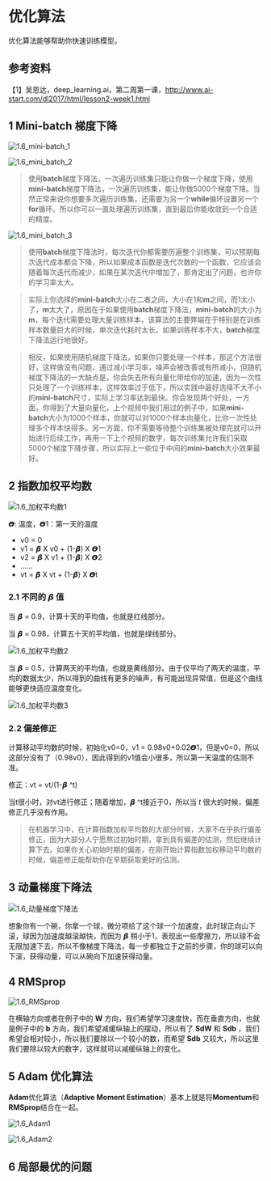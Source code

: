 # 优化算法

优化算法能够帮助你快速训练模型。

## 参考资料

【1】吴恩达，deep_learning.ai，第二周第一课，http://www.ai-start.com/dl2017/html/lesson2-week1.html



## 1 Mini-batch 梯度下降

![1.6_mini-batch_1](./pic/1.6/1.6_mini-batch_1.png)

![1.6_mini_batch_2](./pic/1.6/1.6_mini_batch_2.png)

> 使用**batch**梯度下降法，一次遍历训练集只能让你做一个梯度下降，使用**mini-batch**梯度下降法，一次遍历训练集，能让你做5000个梯度下降。当然正常来说你想要多次遍历训练集，还需要为另一个**while**循环设置另一个**for**循环。所以你可以一直处理遍历训练集，直到最后你能收敛到一个合适的精度。
>

![1.6_mini_batch_3](./pic/1.6/1.6_mini_batch_3.png)

> 使用**batch**梯度下降法时，每次迭代你都需要历遍整个训练集，可以预期每次迭代成本都会下降，所以如果成本函数是迭代次数的一个函数，它应该会随着每次迭代而减少，如果在某次迭代中增加了，那肯定出了问题，也许你的学习率太大。

> 实际上你选择的**mini-batch**大小在二者之间，大小在1和**m**之间，而1太小了，**m**太大了，原因在于如果使用**batch**梯度下降法，**mini-batch**的大小为**m**，每个迭代需要处理大量训练样本，该算法的主要弊端在于特别是在训练样本数量巨大的时候，单次迭代耗时太长。如果训练样本不大，**batch**梯度下降法运行地很好。
>

> 相反，如果使用随机梯度下降法，如果你只要处理一个样本，那这个方法很好，这样做没有问题，通过减小学习率，噪声会被改善或有所减小，但随机梯度下降法的一大缺点是，你会失去所有向量化带给你的加速，因为一次性只处理了一个训练样本，这样效率过于低下，所以实践中最好选择不大不小的**mini-batch**尺寸，实际上学习率达到最快。你会发现两个好处，一方面，你得到了大量向量化，上个视频中我们用过的例子中，如果**mini-batch**大小为1000个样本，你就可以对1000个样本向量化，比你一次性处理多个样本快得多。另一方面，你不需要等待整个训练集被处理完就可以开始进行后续工作，再用一下上个视频的数字，每次训练集允许我们采取5000个梯度下降步骤，所以实际上一些位于中间的**mini-batch**大小效果最好。
> 




## 2 指数加权平均数

![1.6_加权平均数1](./pic/1.6/1.6_加权平均数1.png)

𝞡: 温度，𝞡1：第一天的温度

* v0 = 0
* v1 = 𝞫 X v0 + (1-𝞫) X 𝞡1
* v2 = 𝞫 X v1 + (1-𝞫) X 𝞡2
* ......
* vt = 𝞫 X vt + (1-𝞫) X 𝞡t

### 2.1 不同的 𝞫 值

 当 𝞫 = 0.9，计算十天的平均值，也就是红线部分。

 当 𝞫 = 0.98，计算五十天的平均值，也就是绿线部分。

![1.6_加权平均数2](./pic/1.6/1.6_加权平均数2.png)

 当 𝞫 = 0.5，计算两天的平均值，也就是黄线部分。由于仅平均了两天的温度，平均的数据太少，所以得到的曲线有更多的噪声，有可能出现异常值，但是这个曲线能够更快适应温度变化。

![1.6_加权平均数3](./pic/1.6/1.6_加权平均数3.png)

### 2.2 偏差修正

计算移动平均数的时候，初始化v0=0，v1 = 0.98v0+0.02𝞡1，但是v0=0，所以这部分没有了（0.98v0），因此得到的v1值会小很多，所以第一天温度的估测不准。

修正：vt = vt/(1-𝞫 ^t)

当t很小时，对vt进行修正；随着增加，𝞫 ^t接近于0，所以当 *t* 很大的时候，偏差修正几乎没有作用。

> 在机器学习中，在计算指数加权平均数的大部分时候，大家不在乎执行偏差修正，因为大部分人宁愿熬过初始时期，拿到具有偏差的估测，然后继续计算下去。如果你关心初始时期的偏差，在刚开始计算指数加权移动平均数的时候，偏差修正能帮助你在早期获取更好的估测。



## 3 动量梯度下降法

![1.6_动量梯度下降法](./pic/1.6/1.6_动量梯度下降法.png)

想象你有一个碗，你拿一个球，微分项给了这个球一个加速度，此时球正向山下滚，球因为加速度越滚越快，而因为 𝞫 稍小于1，表现出一些摩擦力，所以球不会无限加速下去，所以不像梯度下降法，每一步都独立于之前的步骤，你的球可以向下滚，获得动量，可以从碗向下加速获得动量。



## 4 RMSprop

![1.6_RMSprop](./pic/1.6/1.6_RMSprop.png)

在横轴方向或者在例子中的 **W** 方向，我们希望学习速度快，而在垂直方向，也就是例子中的 **b** 方向，我们希望减缓纵轴上的摆动，所以有了 **SdW** 和 **Sdb** ，我们希望会相对较小，所以我们要除以一个较小的数，而希望 **Sdb** 又较大，所以这里我们要除以较大的数字，这样就可以减缓纵轴上的变化。




## 5 Adam 优化算法

**Adam**优化算法（**Adaptive Moment Estimation**）基本上就是将**Momentum**和**RMSprop**结合在一起。

![1.6_Adam1](./pic/1.6/1.6_Adam1.png)

![1.6_Adam2](./pic/1.6/1.6_Adam2.png)



## 6 局部最优的问题

